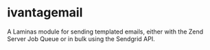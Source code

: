 # ivantagemail
A Laminas module for sending templated emails, either with the Zend Server Job Queue or in
bulk using the Sendgrid API.
